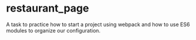# restaurant_page
A task to practice how to start a project using webpack and how to use ES6 modules to organize our configuration.
